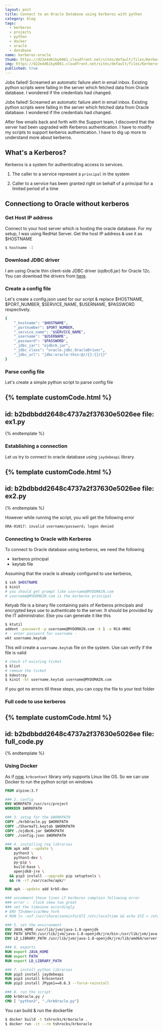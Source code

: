 ```yaml
---
layout: post
title: Connect to an Oracle Database using kerberos with python
category: blog
tags:
  - kerberos
  - projects
  - python
  - docker
  - oracle
  - database
name: kerberos-oracle
thumb: https://d22e4d61ky6061.cloudfront.net/sites/default/files/Kerberos_1.png
img: https://d22e4d61ky6061.cloudfront.net/sites/default/files/Kerberos_1.png
published: true
---
```


Jobs failed! Screamed an automatic failure alert in email inbox. Existing python scripts were failing in the server which fetched data from Oracle database. I wondered if the credentials had changed.<!-- truncate_here -->


<p>Jobs failed! Screamed an automatic failure alert in email inbox. Existing python scripts were failing in the server which fetched data from Oracle database. I wondered if the credentials had changed.</p>

After few emails back and forth with the Support team, I discoverd that the server had been upgraded with Kerberos authentication. I have to modify my scripts to support kerberos authentication. I have to dig up more to understand more about kerberos. 

## What's a Kerberos?

Kerberos is a system for authenticating access to services. 

1. The caller to a service represent a  `principal` in the system

2. Caller to a service has been granted right on behalf of a principal for a limited period of a time


## Connectiong to Oracle without kerberos

### Get Host IP address

Connect to your host server which is hosting the oracle database. For my setup, I was using RedHat Server. Get the host IP address & use it as $HOSTNAME


```sh
$ hostname -I
```

### Download JDBC driver

I am using Oracle thin client-side JDBC driver (ojdbc6.jar) for Oracle 12c. You can download the drivers from [here](https://www.oracle.com/database/technologies/jdbc-drivers-12c-downloads.html).

### Create a config file

Let's create a config.json used for our script & replace $HOSTNAME, $PORT_NUMBER, $SERVICE_NAME, $USERNAME, $PASSWORD respectively.


```sh
{
    "_hostname": "$HOSTNAME",
    "_portnumber": $PORT_NUMBER,
    "_service_name": "$SERVICE_NAME",
    "_username": "$USERNAME",
    "_password": "$PASSWORD",
    "_jdbc_jar": "ojdbc6.jar",
    "_jdbc_class": "oracle.jdbc.OracleDriver",
    "_jdbc_url": "jdbc:oracle:thin:@//{}:{}/{}"
}
```

### Parse config file

Let's create a simple python script to parse config file

{% template customCode.html %}
---
id: b2bdbbdd2648c4737a2f37630e5026ee
file: ex1.py
---
{% endtemplate %}

### Establishing a connection

Let us try to connect to oracle database using `jaydebeapi` library.


{% template customCode.html %}
---
id: b2bdbbdd2648c4737a2f37630e5026ee
file: ex2.py
---
{% endtemplate %}


However while running the script, you will get the following error

```sh
ORA-01017: invalid username/password; logon denied
```

### Connecting to Oracle with Kerberos

To connect to Oracle database using kerberos, we need the following

* kerberos principal
* keytab file

Assuming that the oracle is already configured to use kerberos,

```sh
$ ssh $HOSTNAME
$ kinit
# you should get prompt like username@MYDOMAIN.com
# username@MYDOMAIN.com is the kerberos principal
```

Ketyab file is a binary file containing pairs of Kerberos principals and encrypted keys use to authenticate to the server. It should be provided by the IT administrator. Else you can generate it like this

```sh
$ ktutil
addent -password -p username@MYDOMAIN.com -k 1 -e RC4-HMAC
# - enter password for username -
wkt username.keytab
```

This will create a `username.keytab` file on the system. Use can verify if the file is valid

```sh
# check if existing ticket
$ klist
# remove the ticket
$ kdestroy
$ kinit -kt username.keytab username@MYDOMAIN.com
```

if you got no errors till these steps, you can copy the file to your test folder

### Full code to use kerberos

{% template customCode.html %}
---
id: b2bdbbdd2648c4737a2f37630e5026ee
file: full_code.py
---
{% endtemplate %}

### Using Docker

As if [now](https://github.com/krbcontext/python-krbcontext/issues/33#issuecomment-569232653), `krbcontext` library only supports Linux like OS. So we can use Docker to run the python script on windows

```dockerfile
FROM alpine:3.7

### 2. config
ENV WORKPATH /usr/src/project
WORKDIR $WORKPATH

### 3. setup for the $WORKPATH
COPY ./krbOracle.py $WORKPATH
COPY ./SharmaT1.keytab $WORKPATH
COPY ./ojdbc6.jar $WORKPATH
COPY ./config.json $WORKPATH

### 4. installing req libraries
RUN apk add --update \
    python3 \
    python3-dev \
    py-pip \
    build-base \
    openjdk8-jre \
  && pip3 install --upgrade pip setuptools \
  && rm -rf /var/cache/apk/*

RUN apk --update add krb5-dev

### uncomment these lines if kerberos complain following error
### error :  Clock skew too great
### set the timezone accordingly
# ENV TZ=America/New_York
# RUN ln -snf /usr/share/zoneinfo/$TZ /etc/localtime && echo $TZ > /etc/timezone

### 5. set the environment
ENV JAVA_HOME /usr/lib/jvm/java-1.8-openjdk
ENV PATH $PATH:/usr/lib/jvm/java-1.8-openjdk/jre/bin:/usr/lib/jvm/java-1.8-openjdk/bin
ENV LD_LIBRARY_PATH /usr/lib/jvm/java-1.8-openjdk/jre/lib/amd64/server:/usr/lib/jvm/default-jvm/lib/amd64/jli

### 6. exports
RUN export JAVA_HOME
RUN export PATH
RUN export LD_LIBRARY_PATH

### 7. install python libraries
RUN pip3 install jaydebeapi
RUN pip3 install krbcontext
RUN pip3 install JPype1==0.6.3 --force-reinstall

### 8. run the script
ADD krbOracle.py /
CMD [ "python3", "./krbOracle.py"]
```

You can build & run the dockerfile

```sh
$ docker build -t tshrocks/krboracle .
$ docker run -it --rm tshrocks/krboracle
```

